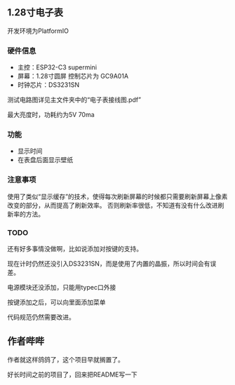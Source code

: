 ## 1.28寸电子表

开发环境为PlatformIO

### 硬件信息

- 主控：ESP32-C3 supermini
- 屏幕：1.28寸圆屏 控制芯片为 GC9A01A
- 时钟芯片：DS3231SN

测试电路图详见主文件夹中的“电子表接线图.pdf”

最大亮度时，功耗约为5V 70ma

### 功能

- 显示时间
- 在表盘后面显示壁纸

### 注意事项

使用了类似“显示缓存”的技术，使得每次刷新屏幕的时候都只需要刷新屏幕上像素改变的部分，从而提高了刷新效率。
否则刷新率很低，不知道有没有什么改进刷新率的方法。

### TODO

还有好多事情没做啊，比如说添加对按键的支持。

现在计时仍然还没引入DS3231SN，而是使用了内置的晶振，所以时间会有误差。

电源模块还没添加，只能用typec口外接

按键添加之后，可以向里面添加菜单

代码规范仍然需要改进。


## 作者哔哔

作者就这样鸽鸽了，这个项目早就搁置了。

好长时间之前的项目了，回来把README写一下
